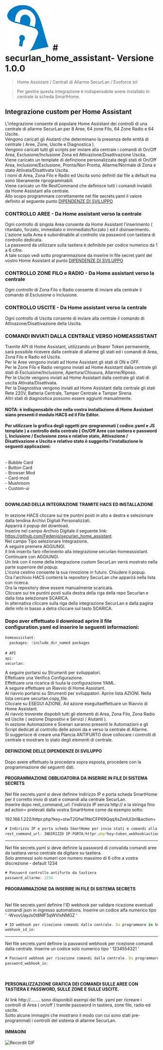 # ![Logo](https://github.com/Fedenig/securlan_home_assistant/blob/main/icon.png) # securlan_home_assistant- Versione 1.0.0  

> Home Assistant / Centrali di Allarme SecurLan / Evoforce srl  

> Per gestire questa integrazione è indispensabile avere installato in centrale la scheda SmartHome.  

## Integrazione custom per Home Assistant
L'integrazione consente di popolare Home Assistant dei controlli di una centrale di allarme SecurLan per 8 Aree, 64 zone Filo, 64 Zone Radio e 64 Uscite.  
Vengono caricati gli Aiutanti che determinano la presenza delle entità di centrale ( Aree, Zone, Uscite e Diagnostica ).  
Vengono caricati tutti gli scripts per inviare alla centrale i comandi di On/Off Area, Esclusione/Inclusione Zona ed Attivazione/Disattivazione Uscita.  
Viene caricato un template di definzione personalizzata degli stati di On/Off Area, Inclusione/Esclusione, Pronta/Non Pronta, Allarme/Normale di Zona e stato Attivata/Disattivata Uscita.  
I nomi di Area, Zona Filo e Radio ed Uscita sono definiti dai file a default ma sono liberamente riprogrammabili.  
Viene caricato un file RestCommand che definisce tutti i comandi inviabili da Home Assistant alla centrale.  
Allo scopo programmare correttamente nel file secrets.yaml il valore definito al seguente punto [DIPENDENZE DI SVILUPPO](#programmazione-obbligatoria-da-inserire-in-file-di-sistema-secrets)  

### CONTROLLO AREE - Da Home assistant verso la centrale
Ogni controllo di singola Area consente da Home Assistant l'inserimento ( ritardato, forzato, immediato o imnmediato/forzato ) ed il disinserimento.  
L'azione sulla Area è subordinabile al controllo via password con tastiera di controllo dedicata.  
La password da utilizzare sulla tastiera è definibile per codice numerico da 1 a 6 cifre.  
A tale scopo vedi sotto programmazione da inserire in file secret.yaml del vostro Home Assistant al punto [DIPENDENZE DI SVILUPPO](#programmazione-obbligatoria-da-inserire-in-file-di-sistema-secrets)  

### CONTROLLO ZONE FILO e RADIO - Da Home assistant verso la centrale
Ogni controllo di Zona Filo o Radio consente di inviare alla centrale il comando di Esclusione o Inclusione.

### CONTROLLO USCITE - Da Home assistant verso la centrale
Ogni controllo di Uscita consente di inviare alla centrale il comando di Attivazone/Disattivazione della Uscita.

### COMANDI INVIATI DALLA CENTRALE VERSO HOMEASSISTANT
Tramite API di Home Assistant, utilizzando un Bearer Token permanente, sarà possibile ricevere dalla centrale di allarme gli stati ed i comandi di Area, Zona Filo e Radio ed Uscita.  
Per le Aree vengono inviati ad Home Assistant gli stati di ON e OFF.  
Per le Zone Filo e Radio vengono inviati ad Home Assistant dalla centrale gli stati di Esclusione/Inclusione, Apertura/Chiusura, Allarme/Riposo.  
Per le Uscite vengono inviati ad Home Assistant dalla centrale gli stati di uscita Attivata/Disattivata.  
Per la Diagnostiva vengono inviati ad Home Assistant dalla centrale gli stati Rete 220V, Batteria Centrale, Tamper Centrale e Tamper Sirena.  
Altri stati di diagnostica possono essere aggiunti manualmente.  

#### NOTA: è indispensabile che nella vostra installazione di Home Assistant siano presenti il modulo HACS ed il File Editor.<br>
#### Per utilizzare la grafica degli oggetti pre-programmati ( codice.yaml e JS template ) a controllo della centrale ( On/Off Aree con tastiera e password ), Inclusione / Esclusione zona e relativo stato, Attivazione / Disattivazione e Uscita e relativo stato è suggerita l'installazione le seguenti applicazioni:  
<br>
- Bubble Card<br>
- Button Card<br> 
- Browser Mod<br>
- Card-mod<br>
- Mushroom<br>
- Custom-ui<br>
<br>

#### DOWNLOAD DELLA INTEGRAZIONE TRAMITE HACS ED INSTALLAZIONE
In sezione HACS cliccare sui tre puntini posti in alto a destra e selezionare dalla tendina Archivi Digitali Personalizzati.  
Apparirà il popup del download.  
Inserire nel campo Archvio Digitale il seguente link: https://github.com/Fedenig/securlan_home_assistant.  
Nel campo Tipo selezionare Integrazione.  
A seguire premere AGGIUNGI.  
Il link inserito farò riferimento alla integrazione securlan-homeassistant.  
Continuare con AGGIUNGI.  
Un link con il nome della integrazione custom SecurLan verrà mostrato nella parte superiore del popup.  
L'icona cestino consente la sua rimozione in futuro. Chiudere il popup.  
Ora l'archivio HACS conterrà la repository SecurLan che apparirà nella lista con ricerca.  
Ora la repository deve essere manualmente scaricata.  
Cliccare sui tre puntini posti sulla destra della riga della repo Securlan e dalla lista selezionare SCARICA.  
In alternativa cliccare sulla riga della integrazione SecurLan e dalla pagina delle info in basso a detra cliccare sul tasto SCARICA.  
### Dopo aver effettuato il download aprire il file configuration.yaml ed inserire le seguenti informazioni:  

```js
homeassistant:
  packages: !include_dir_named packages

# API
api:
securlan:
```
A seguire portarsi su Strumenti per sviluppatori.  
Effettuare una Verifica Configurazione.  
Effettuare una ricarica di tuuta la configurazione YAML.  
A seguire effettuare un Riavvio di Home Assistant.  
Al riavvio portarsi su Strumenti per sviluppatori. Aprire lista AZIONI. Nella lista cercare securlan.copy_file.  
Cliccare su ESEGUI AZIONE.  Ad azione eseguitaeffettuare un Riavvio di Home Assistant.  
Al riavvio troverete dispobili tutti gli elementi di Area, Zona Filo, Zona Radio ed Uscite ( sezione Dispositivi e Servizi / Aiutanti ).  
In sezione Automazione e Scenari saranno presenti le Automazioni e gli Script dedicati al controllo delle azioni da e verso la centrale di Allarme.  
Si suggerisce di creare una Plancia ANTIFURTO dove collocare i controlli di centrale e mostrare lo stato degli elementi di centrale.  

#### DEFINIZIONE DELLE DIPENDENZE DI SVILUPPO
Dopo avere effettuato la procedera sopra esposta, procedere con la programmazione dei seguenti dati.
<br>
#### PROGRAMMAZIONE OBBLIGATORIA DA INSERIRE IN FILE DI SISTEMA SECRETS

Nel file secrets.yaml si deve definire Indirizzo IP e porta scheda SmartHome per il corretto invio di stati e comandi alla centrale SecurLan.  
Inserire dopo  rest_command_url:  l'indirizzo IP senza http:// e la stringa fino ad action=  prelevati dalla vostra SmartHome come da esempio sotto:

192.168.1.222/httpr.php?key=stwT2Gfwl1ftklCFP69QqqXsZmlUI3n1&action=

```js
# Indirizzo IP e porta scheda SmartHome per invio stati e comandi alla centrale  
rest_command_url: INDIRIZZO IP:PORTA/httpr.php?key=token_webhook&action=
```

--------------------------------------------------

Nel file secrets.yaml si deve definire la password di convalida comandi aree da tastiera verso centrale da digitare su tastiera.  
Solo ammessi solo numeri con numero massimo di 6 cifre a vostra discrezione - default 1234  

```js
# Password controllo antifurto da tastiera
password_allarme: 1234
```

#### PROGRAMMAZIONE DA INSERIRE IN FILE DI SISTEMA SECRETS
<br>
Nel file secrets.yaml definire l'ID webhook per validare ricezione eventuali comandi json in ingresso automations.  
Inserire un codice alfa numerico tipo ' -WvovUayJo0t8MF5qWVIxNMGZ '

```js
# ID webhook per ricezione comandi dalla centrale. Da programmare in SmartHome - Homeassistant
webhook_id_in:
```

---------------------------------------------------

Nel file secrets.yaml definire la password webhook per ricezione comandi dalla centrale.
Inserire un codice solo numerico tipo ' 1234554321 '

```js
# Password webhook per ricezione comandi dalla centrale. Da programmare in SmartHome - Homeassistant
password_webhook_in: 
```
<br>

#### PERSONALIZZAZIONE GRAFICA DEI COMANDI SULLE AREE CON TASTIERA E PASSWORD, SULLE ZONE E SULLE USCITE.  
Al link http://........   sono disponibili esempi dei file .yaml per ricreare i controlli di Area ( on/off ) tramite password in tastiera, zone filo, radio ed uscite.  
Sotto alcune immagini che mostrano il modo con cui sono stati pre-programmati i controlli del sistema di allarme SecurLan.  

#### IMMAGINI

![Recordit GIF](http://g.recordit.co/iLN6A0vSD8.gif)

